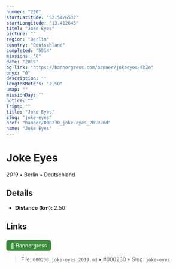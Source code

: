 ```yaml
---
nummer: "230"
startLatitude: "52.5476532"
startLongitude: "13.412645"
titel: "Joke Eyes"
picture: ""
region: "Berlin"
country: "Deutschland"
completed: "5514"
missions: "6"
date: "2019"
bg-link: "https://bannergress.com/banner/jokeeyes-6b2e"
onyx: "0"
description: ""
lengthKMeters: "2,50"
umap: ""
missionDay: ""
notice: ""
Trips: ""
title: "Joke Eyes"
slug: "joke-eyes"
href: "banner/000230_joke-eyes_2019.md"
name: "Joke Eyes"
---
```

# Joke Eyes

*2019* • Berlin • Deutschland





## Details
- **Distance (km):** 2.50








## Links
<a href="https://bannergress.com/banner/jokeeyes-6b2e" style="display:inline-block;margin:6px 8px 0 0;padding:6px 12px;background:#3c8b3c;color:#fff;text-decoration:none;border-radius:6px;">🔗 Bannergress</a>




> File: `000230_joke-eyes_2019.md` • #000230 • Slug: `joke-eyes`
